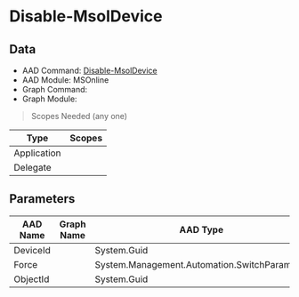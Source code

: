 # Disable-MsolDevice

> 

## Data

+ AAD Command: [Disable-MsolDevice](https://docs.microsoft.com/en-us/powershell/module/MSOnline/Disable-MsolDevice)
+ AAD Module: MSOnline
+ Graph Command: [](https://docs.microsoft.com/en-us/powershell/module//)
+ Graph Module: 

> Scopes Needed (any one)

|Type|Scopes|
|---|---|
|Application||
|Delegate||

## Parameters

|AAD Name|Graph Name|AAD Type|Graph Type|Infos|
|---|---|---|---|---|
|DeviceId||System.Guid|||
|Force||System.Management.Automation.SwitchParameter|||
|ObjectId||System.Guid|||


